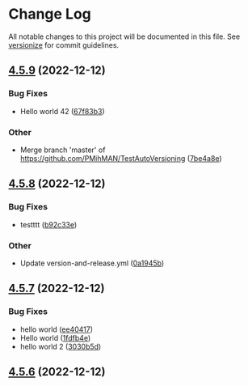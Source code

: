# Change Log

All notable changes to this project will be documented in this file. See [versionize](https://github.com/versionize/versionize) for commit guidelines.

<a name="4.5.9"></a>
## [4.5.9](https://www.github.com/PMihMAN/TestAutoVersioning/releases/tag/v4.5.9) (2022-12-12)

### Bug Fixes

* Hello world 42 ([67f83b3](https://www.github.com/PMihMAN/TestAutoVersioning/commit/67f83b31cbf5121dabb430baab55f256497d9720))

### Other

* Merge branch 'master' of https://github.com/PMihMAN/TestAutoVersioning ([7be4a8e](https://www.github.com/PMihMAN/TestAutoVersioning/commit/7be4a8edb139e57c41f2426391ad6197797f80fe))

<a name="4.5.8"></a>
## [4.5.8](https://www.github.com/PMihMAN/TestAutoVersioning/releases/tag/v4.5.8) (2022-12-12)

### Bug Fixes

* testttt ([b92c33e](https://www.github.com/PMihMAN/TestAutoVersioning/commit/b92c33e5b3507ecd7e4b89cb6764391e29b732cb))

### Other

* Update version-and-release.yml ([0a1945b](https://www.github.com/PMihMAN/TestAutoVersioning/commit/0a1945b7308fb15a41377c0d6d418974bceb3b6c))

<a name="4.5.7"></a>
## [4.5.7](https://www.github.com/PMihMAN/TestAutoVersioning/releases/tag/v4.5.7) (2022-12-12)

### Bug Fixes

* hello world ([ee40417](https://www.github.com/PMihMAN/TestAutoVersioning/commit/ee40417fe33c3760ba3e093eb27b6581753b293b))
* Hello world ([1fdfb4e](https://www.github.com/PMihMAN/TestAutoVersioning/commit/1fdfb4eda35509d0223339cdf0f64ca32d77e33f))
* hello world 2 ([3030b5d](https://www.github.com/PMihMAN/TestAutoVersioning/commit/3030b5db028b1f2006d5b5eb01a40aa435bf6aa0))

<a name="4.5.6"></a>
## [4.5.6](https://www.github.com/PMihMAN/TestAutoVersioning/releases/tag/v4.5.6) (2022-12-12)

